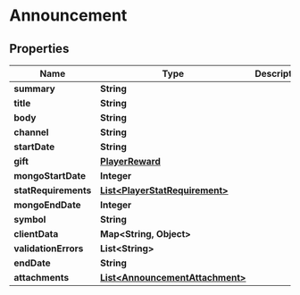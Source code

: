 

# Announcement


## Properties

| Name | Type | Description | Notes |
|------------ | ------------- | ------------- | -------------|
|**summary** | **String** |  |  [optional] |
|**title** | **String** |  |  [optional] |
|**body** | **String** |  |  [optional] |
|**channel** | **String** |  |  [optional] |
|**startDate** | **String** |  |  [optional] |
|**gift** | [**PlayerReward**](PlayerReward.md) |  |  [optional] |
|**mongoStartDate** | **Integer** |  |  [optional] |
|**statRequirements** | [**List&lt;PlayerStatRequirement&gt;**](PlayerStatRequirement.md) |  |  [optional] |
|**mongoEndDate** | **Integer** |  |  [optional] |
|**symbol** | **String** |  |  [optional] |
|**clientData** | **Map&lt;String, Object&gt;** |  |  [optional] |
|**validationErrors** | **List&lt;String&gt;** |  |  [optional] |
|**endDate** | **String** |  |  [optional] |
|**attachments** | [**List&lt;AnnouncementAttachment&gt;**](AnnouncementAttachment.md) |  |  [optional] |



